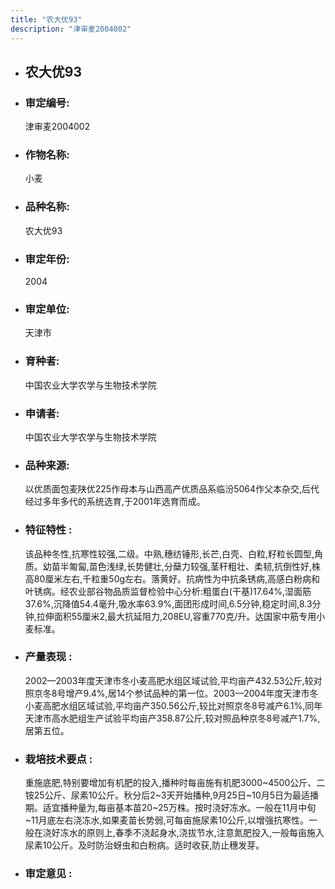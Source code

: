 ```yaml
---
title: "农大优93"
description: "津审麦2004002"
---
```

* ## 农大优93
* ###  审定编号:  
   津审麦2004002

*  ### 作物名称:  
   小麦

*   ###  品种名称: 
    农大优93

*   ### 审定年份: 
    2004

*   ### 审定单位:  
    天津市

*   ### 育种者:  
    中国农业大学农学与生物技术学院

*   ### 申请者:  
    中国农业大学农学与生物技术学院

*   ### 品种来源:  
    以优质面包麦陕优225作母本与山西高产优质品系临汾5064作父本杂交,后代经过多年多代的系统选育,于2001年选育而成。

*   ### 特征特性 : 
    该品种冬性,抗寒性较强,二级。中熟,穗纺锤形,长芒,白壳、白粒,籽粒长圆型,角质。幼苗半匍匐,苗色浅绿,长势健壮,分蘖力较强,茎秆粗壮、柔韧,抗倒性好,株高80厘米左右,千粒重50g左右。落黄好。抗病性为中抗条锈病,高感白粉病和叶锈病。经农业部谷物品质监督检验中心分析:粗蛋白(干基)17.64%,湿面筋37.6%,沉降值54.4毫升,吸水率63.9%,面团形成时间,6.5分钟,稳定时间,8.3分钟,拉伸面积55厘米2,最大抗延阻力,208EU,容重770克/升。达国家中筋专用小麦标准。

*   ### 产量表现 : 
    2002—2003年度天津市冬小麦高肥水组区域试验,平均亩产432.53公斤,较对照京冬8号增产9.4%,居14个参试品种的第一位。2003—2004年度天津市冬小麦高肥水组区域试验,平均亩产350.56公斤,较比对照京冬8号减产6.1%,同年天津市高水肥组生产试验平均亩产358.87公斤,较对照品种京冬8号减产1.7%,居第五位。

*   ### 栽培技术要点 : 
    重施底肥,特别要增加有机肥的投入,播种时每亩施有机肥3000~4500公斤、二铵25公斤、尿素10公斤。秋分后2~3天开始播种,9月25日~10月5日为最适播期。适宜播种量为,每亩基本苗20~25万株。按时浇好冻水。一般在11月中旬~11月底左右浇冻水,如果麦苗长势弱,可每亩施尿素10公斤,以增强抗寒性。一般在浇好冻水的原则上,春季不浇起身水,浇拔节水,注意氮肥投入,一般每亩施入尿素10公斤。及时防治蚜虫和白粉病。适时收获,防止穗发芽。

*   ### 审定意见 : 
    

